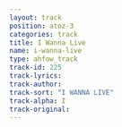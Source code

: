 ```yaml
---
layout: track
position: atoz-3
categories: track
title: I Wanna Live
name: i-wanna-live
type: ahfow_track
track-id: 225
track-lyrics: 
track-author: 
track-sort: "I WANNA LIVE"
track-alpha: I
track-original: 
---
```

